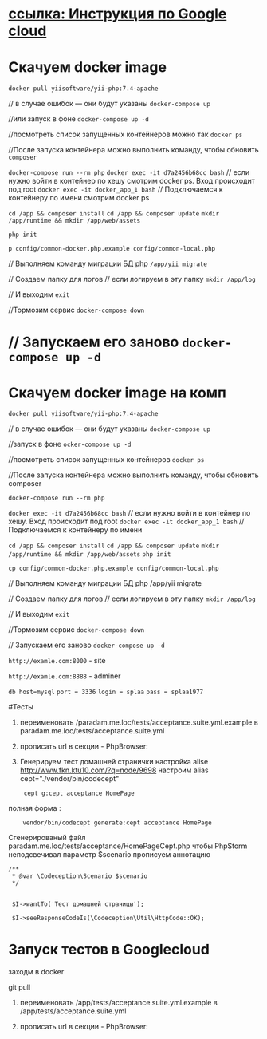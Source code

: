 
#  [ссылка: Инструкция по Google cloud](https://docs.google.com/document/d/144eI2NVO05XxZ2xTOvmInJeOlf5XHTP8Zyuvw5gIDD8/edit?usp=sharing)





# Скачуем docker image 
`docker pull yiisoftware/yii-php:7.4-apache`

//  в случае ошибок — они будут указаны
`docker-compose up` 

//или запуск в фоне
`docker-compose up -d` 

//посмотреть список запущенных контейнеров можно так
`docker ps`  								

//После запуска контейнера можно выполнить команду, чтобы обновить `composer`

`docker-compose run --rm php` 
`docker exec -it d7a2456b68cc bash`  		// если нужно войти в контейнер по хешу смотрим docker ps. Вход происходит под root
`docker exec -it docker_app_1 bash` 		// Подключаемся к контейнеру по имени смотрим docker ps

`cd /app && composer install`
`cd /app && composer update`
`mkdir /app/runtime && mkdir /app/web/assets`

`php init`

`p config/common-docker.php.example config/common-local.php`

//	Выполняем команду миграции БД php 
`/app/yii migrate`

//	Создаем папку для логов 
// если логируем в эту папку
`mkdir /app/log`

// И выходим 
`exit`

//Тормозим сервис
`docker-compose down`

// Запускаем его заново 
`docker-compose up -d`
=======
# Скачуем docker image на комп 
`docker pull yiisoftware/yii-php:7.4-apache`

//  в случае ошибок — они будут указаны
`docker-compose up` 

//запуск в фоне
`ocker-compose up -d`  

//посмотреть список запущенных контейнеров
`docker ps ` 								

//После запуска контейнера можно выполнить команду, чтобы обновить composer

`docker-compose run --rm php` 

`docker exec -it d7a2456b68cc bash`  		// если нужно войти в контейнер по хешу. Вход происходит под root
`docker exec -it docker_app_1 bash` 		// Подключаемся к контейнеру по имени

`cd /app && composer install`
`cd /app && composer update`
`mkdir /app/runtime && mkdir /app/web/assets`
`php init`

`cp config/common-docker.php.example config/common-local.php`

//	Выполняем команду миграции БД php 
/app/yii migrate

//	Создаем папку для логов 
// если логируем в эту папку
`mkdir /app/log`

// И выходим 
`exit`

//Тормозим сервис
`docker-compose down`

// Запускаем его заново 
`docker-compose up -d`


`http://examle.com:8000` - site

`http://examle.com:8888` - adminer

`db host=mysql`
`port = 3336`
`login = splaa`
`pass = splaa1977`


#Тесты
1. переименовать /paradam.me.loc/tests/acceptance.suite.yml.example
в paradam.me.loc/tests/acceptance.suite.yml

2. прописать url в секции  - PhpBrowser:
    
3. Генерируем тест домашней странички 
настройка alise  http://www.fkn.ktu10.com/?q=node/9698
 настроим alias cept="./vendor/bin/codecept"
    
        cept g:cept acceptance HomePage

полная форма :
    
        vendor/bin/codecept generate:cept acceptance HomePage

Сгенерированый файл paradam.me.loc/tests/acceptance/HomePageCept.php
чтобы PhpStorm неподсвечивал параметр $scenario прописуем аннотацию

    /**
	 * @var \Codeception\Scenario $scenario
	 */
	 
	 
	 $I->wantTo('Тест домашней страницы');
	 
	 $I->seeResponseCodeIs(\Codeception\Util\HttpCode::OK);
	 
# Запуск тестов в Googlecloud


заходм в docker

git pull

1. переименовать /app/tests/acceptance.suite.yml.example
в /app/tests/acceptance.suite.yml

2. прописать url в секции  - PhpBrowser:


